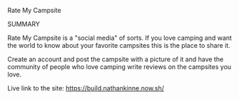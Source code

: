 Rate My Campsite

SUMMARY

Rate My Campsite is a "social media" of sorts. If you love camping and want the world to know about your favorite campsites this is the place to share it.

Create an account and post the campsite with a picture of it and have the community of people who love camping write reviews on the campsites you love.

Live link to the site:
https://build.nathankinne.now.sh/

